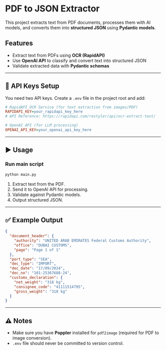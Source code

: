 
# PDF to JSON Extractor

This project extracts text from PDF documents, processes them with AI models, and converts them into **structured JSON** using **Pydantic models**.

## Features

* Extract text from PDFs using **OCR (RapidAPI)**
* Use **OpenAI API** to classify and convert text into structured JSON
* Validate extracted data with **Pydantic schemas**

---

## 🔑 API Keys Setup

You need two API keys. Create a `.env` file in the project root and add:

```ini
# RapidAPI OCR Service (for text extraction from images/PDF)
RAPIDAPI_KEY=your_rapidapi_key_here  
# API Reference: https://rapidapi.com/restyler/api/ocr-extract-text/

# OpenAI API (for LLM processing)
OPENAI_API_KEY=your_openai_api_key_here
```

---

## ▶️ Usage

### Run main script

```bash
python main.py
```

1. Extract text from the PDF.
2. Send it to OpenAI API for processing.
3. Validate against Pydantic models.
4. Output structured JSON.

---

## ✅ Example Output

```json
{
  "document_header": {
    "authority": "UNITED ARAB EMIRATES Federal Customs Authority",
    "office": "DUBAI CUSTOMS",
    "page": "Page 1 of 1"
  },
  "port_type": "SEA",
  "dec_type": "IMPORT",
  "dec_date": "17/09/2024",
  "dec_no": "101-25367688-24",
  "customs_declaration": {
    "net_weight": "318 kg",
    "consignee_code": "41111514795",
    "gross_weight": "318 kg"
  }
}
```

---

## ⚠️ Notes

* Make sure you have **Poppler** installed for `pdf2image` (required for PDF to image conversion).
* `.env` file should never be committed to version control.

